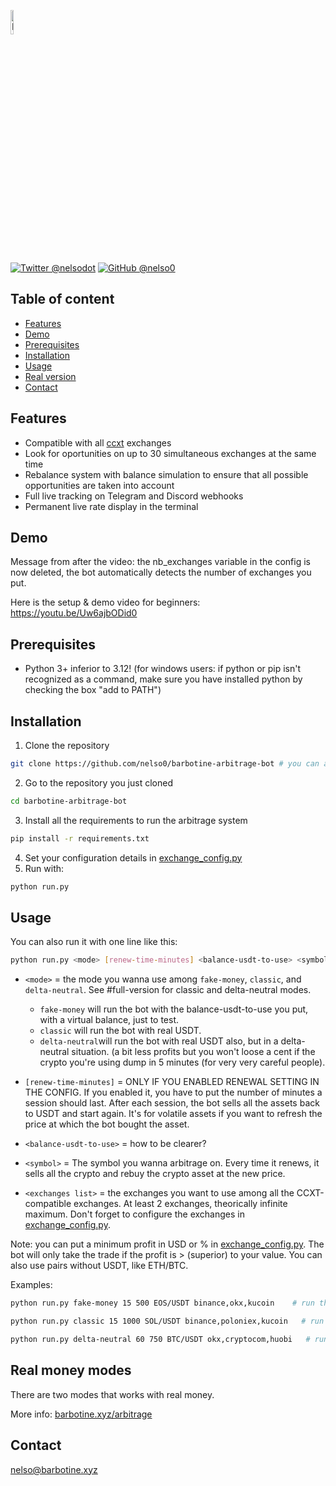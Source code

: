 <p align="left">
  <img alt="Barbotine arbitrage bot Logo" width="10%" height="auto" src="https://i.ibb.co/gy9mb2k/logo.png">
</p>

[![Twitter @nelsodot](https://img.shields.io/twitter/url/https/twitter.com/nelsorex.svg?style=social&label=%20%40nelsorex)](https://twitter.com/nelsorex)
[![GitHub @nelso0](https://img.shields.io/github/followers/nelso0?label=follow&style=social)](https://github.com/nelso0)

## Table of content
* [Features](#features)
* [Demo](#demo)
* [Prerequisites](#prerequis)
* [Installation](#installation)
* [Usage](#usage)
* [Real version](#full-version)
* [Contact](#contact)

<a name="features"/>
 
## Features

* Compatible with all [ccxt](https://github.com/ccxt/ccxt) exchanges
* Look for oportunities on up to 30 simultaneous exchanges at the same time
* Rebalance system with balance simulation to ensure that all possible opportunities are taken into account
* Full live tracking on Telegram and Discord webhooks
* Permanent live rate display in the terminal

<a name="demo"/>
 
## Demo

Message from after the video: the nb_exchanges variable in the config is now deleted, the bot automatically detects the number of exchanges you put.

Here is the setup & demo video for beginners: https://youtu.be/Uw6ajbODid0

<a name="prerequis"/>
 
## Prerequisites

* Python 3+ inferior to 3.12! (for windows users: if python or pip isn't recognized as a command, make sure you have installed python by checking the box "add to PATH")

<a name="installation"/>
 
## Installation

1. Clone the repository 
```sh
git clone https://github.com/nelso0/barbotine-arbitrage-bot # you can also download the zip file
```
2. Go to the repository you just cloned
```sh
cd barbotine-arbitrage-bot
```
3. Install all the requirements to run the arbitrage system
```sh
pip install -r requirements.txt
```
4. Set your configuration details in [exchange_config.py](exchange_config.py)
5. Run with:
```sh
python run.py
```

<a name="usage"/>
 
## Usage

You can also run it with one line like this:

```sh
python run.py <mode> [renew-time-minutes] <balance-usdt-to-use> <symbol> <exchanges list separated by commas (no space!)>
```


* ```<mode>``` = the mode you wanna use among ```fake-money```, ```classic```, and ```delta-neutral```. See #full-version for classic and delta-neutral modes. 
  
  * ```fake-money``` will run the bot with the balance-usdt-to-use you put, with a virtual balance, just to test.
  * ```classic``` will run the bot with real USDT.
  * ```delta-neutral```will run the bot with real USDT also, but in a delta-neutral situation. (a bit less profits but you won't loose a cent if the crypto you're using dump in 5 minutes (for very very careful people).
  
  
  
* ```[renew-time-minutes]``` = ONLY IF YOU ENABLED RENEWAL SETTING IN THE CONFIG. If you enabled it, you have to put the number of minutes a session should last. After each session, the bot sells all the assets back to USDT and start again. It's for volatile assets if you want to refresh the price at which the bot bought the asset.



* ```<balance-usdt-to-use>``` = how to be clearer? 



* ```<symbol>``` = The symbol you wanna arbitrage on. Every time it renews, it sells all the crypto and rebuy the crypto asset at the new price. 



* ```<exchanges list>``` = the exchanges you want to use among all the CCXT-compatible exchanges. At least 2 exchanges, theorically infinite maximum. Don't forget to configure the exchanges in [exchange_config.py](exchange_config.py).


Note: you can put a minimum profit in USD or % in [exchange_config.py](exchange_config.py). The bot will only take the trade if the profit is > (superior) to your value. You can also use pairs without USDT, like ETH/BTC.

Examples:

```sh
python run.py fake-money 15 500 EOS/USDT binance,okx,kucoin    # run the system with 500 USDT and renew the session every 15 minutes, with binance okx and kucoin
```
```sh
python run.py classic 15 1000 SOL/USDT binance,poloniex,kucoin   # run the system with 1000 USDT on binance phemex and bybit on SOL/USDT, and renew the session every 15 minutes.
```
```sh
python run.py delta-neutral 60 750 BTC/USDT okx,cryptocom,huobi   # run the system in a delta-neutral situation with 750 USDT and renew the session each hour, on okx crypto.com and huobi. Note that with same amount of USDT, the delta-neutral mode will have 2/3 of the profits of the classic mode because it has less liquidity to invest in arbitrage opportunities.
```

<a name="full-version"/>
 
## Real money modes

There are two modes that works with real money.

More info: [barbotine.xyz/arbitrage](https://barbotine.xyz/arbitrage)

## Contact

[nelso@barbotine.xyz](mailto:nelso@barbotine.xyz)
